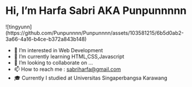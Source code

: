 <h1>Hi, I’m Harfa Sabri AKA Punpunnnnn</h1>
![tingyunn](https://github.com/Punpunnnn/Punpunnnn/assets/103581215/6b5d0ab2-3a66-4a16-b4ce-b372a843b148)


- 👀 I’m interested in Web Development
- 🌱 I’m currently learning HTML,CSS,Javascript
- 💞️ I’m looking to collaborate on ...
- 📫 How to reach me : sabriharfa@gmail.com
- 🎓 Currently I studied at Universitas Singaperbangsa Karawang

<!---
Punpunnnn/Punpunnnn is a ✨ special ✨ repository because its `README.md` (this file) appears on your GitHub profile.
You can click the Preview link to take a look at your changes.
--->
